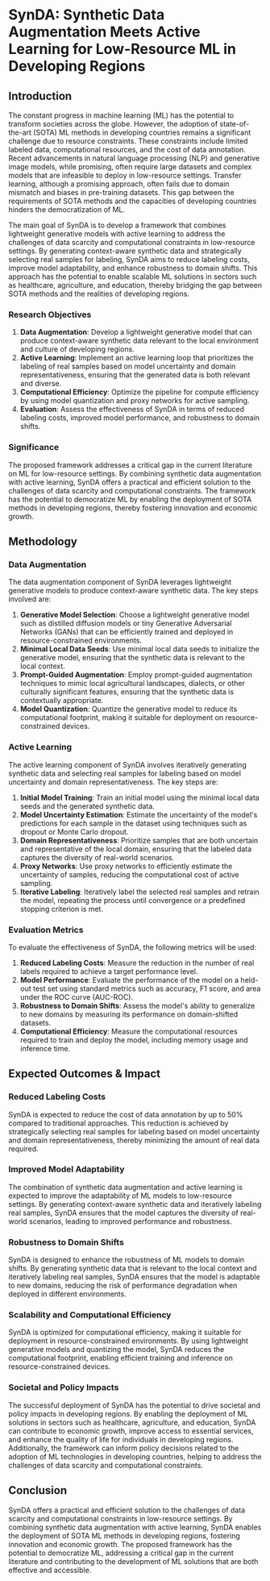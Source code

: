 # SynDA: Synthetic Data Augmentation Meets Active Learning for Low-Resource ML in Developing Regions

## Introduction

The constant progress in machine learning (ML) has the potential to transform societies across the globe. However, the adoption of state-of-the-art (SOTA) ML methods in developing countries remains a significant challenge due to resource constraints. These constraints include limited labeled data, computational resources, and the cost of data annotation. Recent advancements in natural language processing (NLP) and generative image models, while promising, often require large datasets and complex models that are infeasible to deploy in low-resource settings. Transfer learning, although a promising approach, often fails due to domain mismatch and biases in pre-training datasets. This gap between the requirements of SOTA methods and the capacities of developing countries hinders the democratization of ML.

The main goal of SynDA is to develop a framework that combines lightweight generative models with active learning to address the challenges of data scarcity and computational constraints in low-resource settings. By generating context-aware synthetic data and strategically selecting real samples for labeling, SynDA aims to reduce labeling costs, improve model adaptability, and enhance robustness to domain shifts. This approach has the potential to enable scalable ML solutions in sectors such as healthcare, agriculture, and education, thereby bridging the gap between SOTA methods and the realities of developing regions.

### Research Objectives

1. **Data Augmentation**: Develop a lightweight generative model that can produce context-aware synthetic data relevant to the local environment and culture of developing regions.
2. **Active Learning**: Implement an active learning loop that prioritizes the labeling of real samples based on model uncertainty and domain representativeness, ensuring that the generated data is both relevant and diverse.
3. **Computational Efficiency**: Optimize the pipeline for compute efficiency by using model quantization and proxy networks for active sampling.
4. **Evaluation**: Assess the effectiveness of SynDA in terms of reduced labeling costs, improved model performance, and robustness to domain shifts.

### Significance

The proposed framework addresses a critical gap in the current literature on ML for low-resource settings. By combining synthetic data augmentation with active learning, SynDA offers a practical and efficient solution to the challenges of data scarcity and computational constraints. The framework has the potential to democratize ML by enabling the deployment of SOTA methods in developing regions, thereby fostering innovation and economic growth.

## Methodology

### Data Augmentation

The data augmentation component of SynDA leverages lightweight generative models to produce context-aware synthetic data. The key steps involved are:

1. **Generative Model Selection**: Choose a lightweight generative model such as distilled diffusion models or tiny Generative Adversarial Networks (GANs) that can be efficiently trained and deployed in resource-constrained environments.
2. **Minimal Local Data Seeds**: Use minimal local data seeds to initialize the generative model, ensuring that the synthetic data is relevant to the local context.
3. **Prompt-Guided Augmentation**: Employ prompt-guided augmentation techniques to mimic local agricultural landscapes, dialects, or other culturally significant features, ensuring that the synthetic data is contextually appropriate.
4. **Model Quantization**: Quantize the generative model to reduce its computational footprint, making it suitable for deployment on resource-constrained devices.

### Active Learning

The active learning component of SynDA involves iteratively generating synthetic data and selecting real samples for labeling based on model uncertainty and domain representativeness. The key steps are:

1. **Initial Model Training**: Train an initial model using the minimal local data seeds and the generated synthetic data.
2. **Model Uncertainty Estimation**: Estimate the uncertainty of the model's predictions for each sample in the dataset using techniques such as dropout or Monte Carlo dropout.
3. **Domain Representativeness**: Prioritize samples that are both uncertain and representative of the local domain, ensuring that the labeled data captures the diversity of real-world scenarios.
4. **Proxy Networks**: Use proxy networks to efficiently estimate the uncertainty of samples, reducing the computational cost of active sampling.
5. **Iterative Labeling**: Iteratively label the selected real samples and retrain the model, repeating the process until convergence or a predefined stopping criterion is met.

### Evaluation Metrics

To evaluate the effectiveness of SynDA, the following metrics will be used:

1. **Reduced Labeling Costs**: Measure the reduction in the number of real labels required to achieve a target performance level.
2. **Model Performance**: Evaluate the performance of the model on a held-out test set using standard metrics such as accuracy, F1 score, and area under the ROC curve (AUC-ROC).
3. **Robustness to Domain Shifts**: Assess the model's ability to generalize to new domains by measuring its performance on domain-shifted datasets.
4. **Computational Efficiency**: Measure the computational resources required to train and deploy the model, including memory usage and inference time.

## Expected Outcomes & Impact

### Reduced Labeling Costs

SynDA is expected to reduce the cost of data annotation by up to 50% compared to traditional approaches. This reduction is achieved by strategically selecting real samples for labeling based on model uncertainty and domain representativeness, thereby minimizing the amount of real data required.

### Improved Model Adaptability

The combination of synthetic data augmentation and active learning is expected to improve the adaptability of ML models to low-resource settings. By generating context-aware synthetic data and iteratively labeling real samples, SynDA ensures that the model captures the diversity of real-world scenarios, leading to improved performance and robustness.

### Robustness to Domain Shifts

SynDA is designed to enhance the robustness of ML models to domain shifts. By generating synthetic data that is relevant to the local context and iteratively labeling real samples, SynDA ensures that the model is adaptable to new domains, reducing the risk of performance degradation when deployed in different environments.

### Scalability and Computational Efficiency

SynDA is optimized for computational efficiency, making it suitable for deployment in resource-constrained environments. By using lightweight generative models and quantizing the model, SynDA reduces the computational footprint, enabling efficient training and inference on resource-constrained devices.

### Societal and Policy Impacts

The successful deployment of SynDA has the potential to drive societal and policy impacts in developing regions. By enabling the deployment of ML solutions in sectors such as healthcare, agriculture, and education, SynDA can contribute to economic growth, improve access to essential services, and enhance the quality of life for individuals in developing regions. Additionally, the framework can inform policy decisions related to the adoption of ML technologies in developing countries, helping to address the challenges of data scarcity and computational constraints.

## Conclusion

SynDA offers a practical and efficient solution to the challenges of data scarcity and computational constraints in low-resource settings. By combining synthetic data augmentation with active learning, SynDA enables the deployment of SOTA ML methods in developing regions, fostering innovation and economic growth. The proposed framework has the potential to democratize ML, addressing a critical gap in the current literature and contributing to the development of ML solutions that are both effective and accessible.